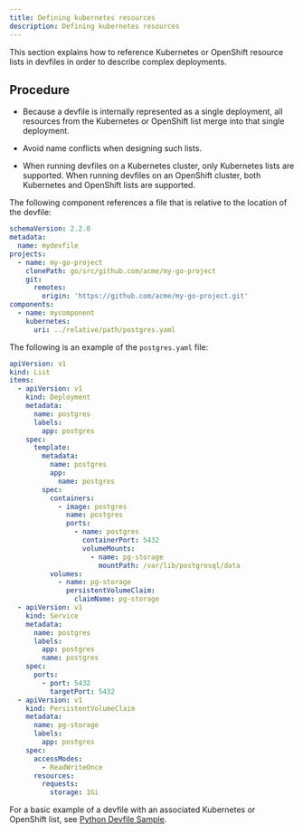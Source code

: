 ```yaml
---
title: Defining kubernetes resources
description: Defining kubernetes resources
---
```


This section explains how to reference Kubernetes or OpenShift resource
lists in devfiles in order to describe complex deployments.

## Procedure

- Because a devfile is internally represented as a single deployment,
  all resources from the Kubernetes or OpenShift list merge into that
  single deployment.

- Avoid name conflicts when designing such lists.

- When running devfiles on a Kubernetes cluster, only Kubernetes lists
  are supported. When running devfiles on an OpenShift cluster, both
  Kubernetes and OpenShift lists are supported.

The following component references a file that is relative to the
location of the devfile:

```yaml {% filename="devfile.yaml" %}
schemaVersion: 2.2.0
metadata:
  name: mydevfile
projects:
  - name: my-go-project
    clonePath: go/src/github.com/acme/my-go-project
    git:
      remotes:
        origin: 'https://github.com/acme/my-go-project.git'
components:
  - name: mycomponent
    kubernetes:
      uri: ../relative/path/postgres.yaml
```

The following is an example of the `postgres.yaml` file:

```yaml {% filename="postgres.yaml" %}
apiVersion: v1
kind: List
items:
  - apiVersion: v1
    kind: Deployment
    metadata:
      name: postgres
      labels:
        app: postgres
    spec:
      template:
        metadata:
          name: postgres
          app:
            name: postgres
        spec:
          containers:
            - image: postgres
              name: postgres
              ports:
                - name: postgres
                  containerPort: 5432
                  volumeMounts:
                    - name: pg-storage
                      mountPath: /var/lib/postgresql/data
          volumes:
            - name: pg-storage
              persistentVolumeClaim:
                claimName: pg-storage
  - apiVersion: v1
    kind: Service
    metadata:
      name: postgres
      labels:
        app: postgres
        name: postgres
    spec:
      ports:
        - port: 5432
          targetPort: 5432
  - apiVersion: v1
    kind: PersistentVolumeClaim
    metadata:
      name: pg-storage
      labels:
        app: postgres
    spec:
      accessModes:
        - ReadWriteOnce
      resources:
        requests:
          storage: 1Gi
```

For a basic example of a devfile with an associated Kubernetes or
OpenShift list, see
[Python Devfile Sample](https://github.com/devfile-samples/devfile-sample-python-basic).
